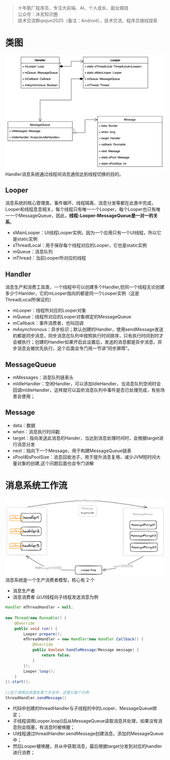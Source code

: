 > 十年鹅厂程序员，专注大前端、AI、个人成长、副业搞钱 <br>
> 公众号：沐言知识圈 <br>
> 技术交流群qiejun2025（备注：Android），技术交流、程序员搞钱探索

# 类图

![类图.jpg](https://raw.githubusercontent.com/linuxjava/AndroidFramework/refs/heads/main/01%20Handler%E6%B6%88%E6%81%AF%E7%B3%BB%E7%BB%9F/images/%E7%B1%BB%E5%9B%BE.jpg)
Handler消息系统通过线程间消息通信达到线程切换的目的。

## Looper

消息系统的核心管理类，事件循环、线程隔离、消息分发等都在此类中完成，Looper和线程息息相关，每个线程只有唯一一个Looper，每个Looper也只有唯一一个MessageQueue，因此，**线程-Looper-MessageQueue是一对一的关系**。

*   sMainLooper：UI线程Looper实例，因为一个应用只有一个UI线程，所以它是static实例
*   sThreadLocal：用于保存每个线程对应的Looper，它也是static实例
*   mQueue：消息队列
*   mThread：当前Looper所对应的线程

## Handler

消息生产和消费工具类，一个线程中可以创建多个Handler,但同一个线程无论创建多少个Hanlder，它的mLooper指向的都是同一个Looper实例（这是ThreadLocal所保证的）

*   mLooper：线程所对应的Looper对象
*   mQueue：线程所对应的Looper对象绑定的MessageQueue
*   mCallback：事件消费者，也叫回调
*   mAsynchronous：异步标识；默认创建的Handler，使用sendMessage发送的都是同步消息，同步消息在队列中按照执行时间排序，只有执行时间到时才会被执行；创建的Handler如果开启此设置后，发送的消息都是异步消息，异步消息会被优先执行，这个后面会专门用一节讲“同步屏障”。

## MessageQueue

*   mMessages：消息队列链表头
*   mIdleHandler：空闲Handler，可以添加IdleHandler，当消息队列空闲时会回调mIdleHandler，这样就可以监听消息队列中事件是否已处理完成，有些场景会使用；

## Message

*   data：数据
*   when：消息执行时间戳
*   target：指向发送此消息的Hander，当达到消息处理时间时，会根据target进行消息分发
*   next：指向下一个Message，用于构建MessageQueue链表
*   sPool和sPoolSize：消息回收池子，用于提升消息复用，减少JVM短时间大量对象的创建,这个问题后面也会专门讲解

# 消息系统工作流

![消息系统工作流.png](https://raw.githubusercontent.com/linuxjava/AndroidFramework/refs/heads/main/01%20Handler%E6%B6%88%E6%81%AF%E7%B3%BB%E7%BB%9F/images/%E6%B6%88%E6%81%AF%E7%B3%BB%E7%BB%9F%E5%B7%A5%E4%BD%9C%E6%B5%81.png)
消息系统是一个生产消费者模型，核心有 2 个

*   消息生产者
*   消息消费者
    以UI线程向子线程发送消息为例

```java
Handler mThreadHandler = null;

new Thread(new Runnable() {
    @Override
    public void run() {
        Looper.prepare();
        mThreadHandler = new Handler(new Handler.Callback() {
            @Override
            public boolean handleMessage(Message message) {
                return false;
            }
        });
        Looper.loop();
    }
}).start();

//这个调用应该是在某个方法中，这里只是个示例
threadHandler.sendMessage()
```

*   代码中创建的threadHandler与子线程的中的Looper、MessageQueue绑定；
*   子线程调用Looper.loop()后从MessageQueue读取消息并处理，如果没有消息则会阻塞，有消息时被唤醒；
*   UI线程通过threadHandler.sendMessage创建消息，添加的MessageQueue中；
*   然后Looper被唤醒，并从中获取消息，最后根据target分发到对应的handler进行消费；
